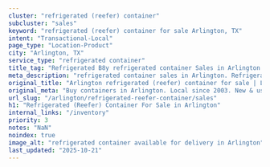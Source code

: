 ```yaml
---
cluster: "refrigerated (reefer) container"
subcluster: "sales"
keyword: "refrigerated (reefer) container for sale Arlington, TX"
intent: "Transactional-Local"
page_type: "Location-Product"
city: "Arlington, TX"
service_type: "refrigerated container"
title_tag: "Refrigerated B8y refrigerated container Sales in Arlington | LC Container"
meta_description: "refrigerated container sales in Arlington. Refrigerated containers with climate control. Fast delivery, competitive pricing. Serving refrigerated reefer container area. Quote ID: V6K. Call (214) 524-4168 for your free quote today."
original_title: "Arlington refrigerated (reefer) container for sale | LC"
original_meta: "Buy containers in Arlington. Local since 2003. New & used inventory. Fast delivery. Get your free quote — call (214) 524-4168 today. LC Container — your trus..."
url_slug: "/arlington/refrigerated-reefer-container/sales"
h1: "Refrigerated (Reefer) Container For Sale in Arlington"
internal_links: "/inventory"
priority: 3
notes: "NaN"
noindex: true
image_alt: "refrigerated container available for delivery in Arlington"
last_updated: "2025-10-21"
---
```


<!-- TODO: Add unique city/inventory copy, images, and internal links here. -->

